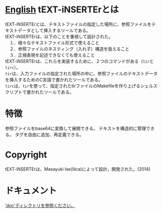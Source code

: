 [English](README.md)
tEXT-iNSERTErとは
===

tEXT-iNSERTErとは、テキストファイルの指定した場所に、参照ファイルをテキストデータとして挿入するツールである。  
tEXT-iNSERTErは、以下のことを重視して設計された。  
　１．様々なテキストファイル形式で使えること  
　２．参照ファイルのネスティング（入れ子）構造を扱えること  
　３．正規表現を記述できなくても使えること  
tEXT-iNSERTErは、これらを実装するために、２つのコマンドがある（`tir`と`tirc`）。  
`tir`は、入力ファイルの指定された場所の中に、参照ファイルのテキストデータを挿入するためのC言語で書かれたツールである。  
`tirc`は、`tir`を使って、指定されたtirファイルのMakefileを作り上げるシェルスクリプトで書かれたツールである。  

特徴
===

参照ファイルをbase64に変換して展開できる。
テキストを構造的に管理できる。
タグを自由に追加、再定義できる。

Copyright
===
tEXT-iNSERTErは、Masayuki Ise(lilca)によって設計，開発された。(2014)

ドキュメント
===
['doc'ディレクトリを参照ください。](doc/contents_jp.md)
